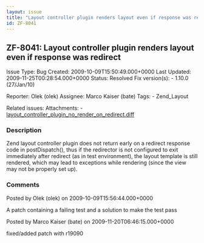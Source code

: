 ```yaml
---
layout: issue
title: "Layout controller plugin renders layout even if response was redirect"
id: ZF-8041
---
```


ZF-8041: Layout controller plugin renders layout even if response was redirect
------------------------------------------------------------------------------

 Issue Type: Bug Created: 2009-10-09T15:50:49.000+0000 Last Updated: 2009-11-25T00:28:54.000+0000 Status: Resolved Fix version(s): - 1.10.0 (27/Jan/10)
 
 Reporter:  Olek (olek)  Assignee:  Marco Kaiser (bate)  Tags: - Zend\_Layout
 
 Related issues: 
 Attachments: - [layout\_controller\_plugin\_no\_render\_on\_redirect.diff](/issues/secure/attachment/12294/layout_controller_plugin_no_render_on_redirect.diff)
 
### Description

Zend layout controller plugin does not return early on a redirect response code in postDispatch(), thus if the redirector is not configured to exit immediately after redirect (as in test environment), the layout template is still rendered, which may lead to exceptions while rendering (since the view may not be properly set up).

 

 

### Comments

Posted by Olek (olek) on 2009-10-09T15:56:44.000+0000

A patch containing a failing test and a solution to make the test pass

 

 

Posted by Marco Kaiser (bate) on 2009-11-20T06:46:15.000+0000

fixed/added patch with r19090

 

 